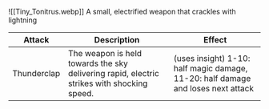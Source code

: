 ![[Tiny_Tonitrus.webp]]
A small, electrified weapon that crackles with lightning


| Attack      | Description                                                                                | Effect                                                                           |
| ----------- | ------------------------------------------------------------------------------------------ | -------------------------------------------------------------------------------- |
| Thunderclap | The weapon is held towards the sky delivering rapid, electric strikes with shocking speed. | (uses insight) 1-10: half magic damage, 11-20: half damage and loses next attack |



